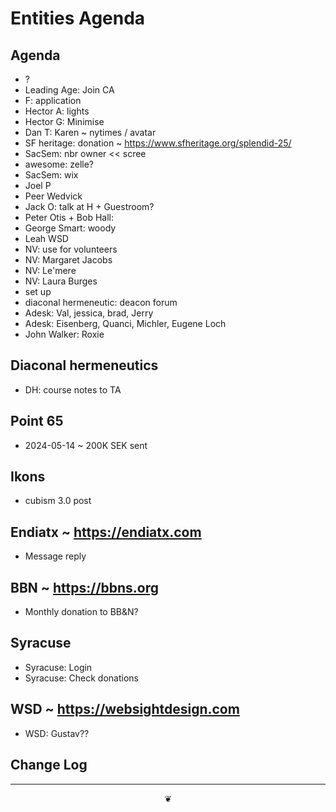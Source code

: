 # Entities Agenda

## Agenda

* ?
* Leading Age: Join CA
* F: application
* Hector A: lights
* Hector G: Minimise
* Dan T: Karen ~ nytimes / avatar
* SF heritage: donation ~&nbsp;<a href="https://www.sfheritage.org/splendid-25/">https://www.sfheritage.org/splendid-25/</a>
* SacSem: nbr owner &lt;&lt; scree
* awesome: zelle?
* SacSem: wix
* Joel P
* Peer Wedvick
* Jack O: talk at H + Guestroom?
* Peter Otis + Bob Hall:
* George Smart: woody
* Leah WSD
* NV: use for volunteers
* NV: Margaret Jacobs
* NV: Le'mere
* NV: Laura Burges
* set up&nbsp;
* diaconal hermeneutic: deacon forum
* Adesk: Val, jessica, brad, Jerry
* Adesk: Eisenberg, Quanci, Michler, Eugene Loch
* John Walker: Roxie

## Diaconal hermeneutics

* DH: course notes to TA

## Point 65

* 2024-05-14 ~ 200K SEK sent

## Ikons

* cubism 3.0 post

## Endiatx ~ <a href="https://endiatx.com">https://endiatx.com</a>

* Message reply

## BBN ~ <a href="https://bbns.org">https://bbns.org</a>

* Monthly donation to BB&amp;N?

## Syracuse

* Syracuse: Login
* Syracuse: Check donations

## WSD ~ <a href="https://websightdesign.com">https://websightdesign.com</a>

* WSD: Gustav??

## Change Log

***

<center title="hello!"><a href="javascript:main.window.scrollTo(0,0);" style="text-decoration:none;">❦</a></center>